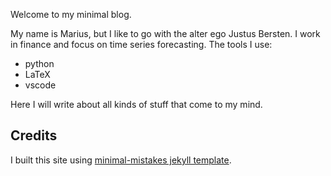 Welcome to my minimal blog.

My name is Marius, but I like to go with the alter ego Justus Bersten. I work in finance and focus on time series forecasting. The tools I use:

- python
- LaTeX
- vscode

Here I will write about all kinds of stuff that come to my mind.


## Credits

I built this site using [minimal-mistakes jekyll template](https://github.com/mmistakes/minimal-mistakes).
